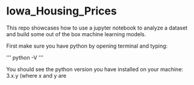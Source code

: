# Iowa_Housing_Prices

This repo showcases how to use a jupyter notebook to analyze a dataset and build some out of the box machine learning models.

First make sure you have python by opening terminal and typing:

'''
python -V
'''

You should see the python version you have installed on your machine: 3.x.y (where x and y are
